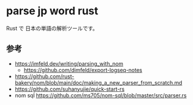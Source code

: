 # parse jp word rust

Rust で 日本の単語の解析ツールです。

## 参考

* https://imfeld.dev/writing/parsing_with_nom
    * https://github.com/dimfeld/export-logseq-notes
* https://github.com/rust-bakery/nom/blob/main/doc/making_a_new_parser_from_scratch.md
* https://github.com/suhanyujie/quick-start-rs
* nom sql https://github.com/ms705/nom-sql/blob/master/src/parser.rs
